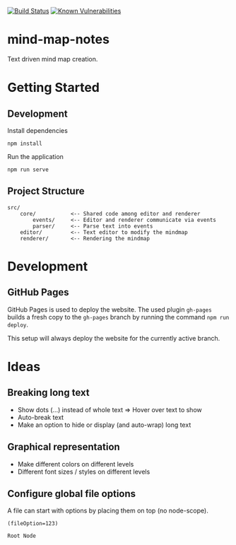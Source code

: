 [![Build Status](https://travis-ci.org/marcoklein/mindnotes.svg?branch=master)](https://travis-ci.org/marcoklein/mindnotes)
[![Known Vulnerabilities](https://snyk.io//test/github/marcoklein/mindnotes/badge.svg?targetFile=package.json)](https://snyk.io//test/github/marcoklein/mindnotes?targetFile=package.json)

# mind-map-notes
Text driven mind map creation.

# Getting Started

## Development

Install dependencies
```
npm install
```

Run the application
```
npm run serve
```

## Project Structure

```
src/
    core/           <-- Shared code among editor and renderer
        events/     <-- Editor and renderer communicate via events
        parser/     <-- Parse text into events
    editor/         <-- Text editor to modify the mindmap
    renderer/       <-- Rendering the mindmap
```

# Development

## GitHub Pages

GitHub Pages is used to deploy the website. The used plugin `gh-pages` builds a fresh copy to the `gh-pages` branch by running the command `npm run deploy`.

This setup will always deploy the website for the currently active branch.

# Ideas

## Breaking long text
* Show dots (...) instead of whole text => Hover over text to show
* Auto-break text
* Make an option to hide or display (and auto-wrap) long text

## Graphical representation
* Make different colors on different levels
* Different font sizes / styles on different levels

## Configure global file options
A file can start with options by placing them on top (no node-scope).
```
(fileOption=123)

Root Node
```